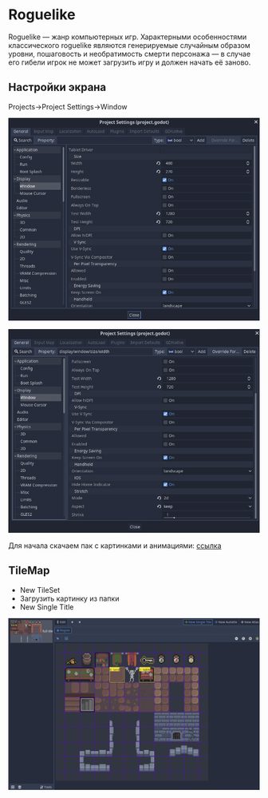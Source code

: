 # Roguelike

Roguelike — жанр компьютерных игр. Характерными особенностями классического roguelike являются генерируемые случайным образом уровни, пошаговость и необратимость смерти персонажа — в случае его гибели игрок не может загрузить игру и должен начать её заново.

## Настройки экрана

Projects->Project Settings->Window

![Alt text](image.png)

![Alt text](image-2.png)


Для начала скачаем пак с картинками и анимациями: [ссылка](https://o-lobster.itch.io/)

## TileMap

- New TileSet
- Загрузить картинку из папки
- New Single Title

![Alt text](image-1.png)